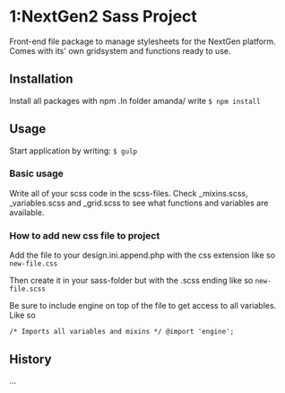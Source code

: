 # 1:NextGen2 Sass Project

Front-end file package to manage stylesheets for the NextGen platform. Comes with its' own gridsystem and functions ready to use.

## Installation

Install all packages with npm .In folder amanda/ write
`$ npm install`


## Usage

Start application by writing:
`$ gulp`

### Basic usage

Write all of your scss code in the scss-files. Check _mixins.scss, _variables.scss and _grid.scss to see what functions and variables are available.


### How to add new css file to project

Add the file to your design.ini.append.php with the css extension like so
`new-file.css`

Then create it in your sass-folder but with the .scss ending like so
`new-file.scss`

Be sure to include engine on top of the file to get access to all variables. Like so

`/* Imports all variables and mixins */
 @import 'engine';`

## History

...
